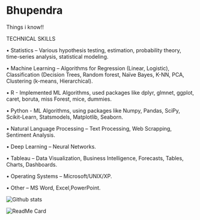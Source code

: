 # Bhupendra

Things i know!!

TECHNICAL SKILLS

•	Statistics – Various hypothesis testing, estimation, probability theory, time-series analysis, statistical modeling.

•	Machine Learning – Algorithms for Regression (Linear, Logistic), Classification (Decision Trees, Random forest, Naïve Bayes, K-NN, PCA, Clustering (k-means, Hierarchical).

•	R - Implemented ML Algorithms, used packages like dplyr, glmnet, ggplot, caret, boruta, miss Forest, mice, dummies.

•	Python - ML Algorithms, using packages like Numpy, Pandas, SciPy, Scikit-Learn, Statsmodels, Matplotlib, Seaborn.

•	Natural Language Processing – Text Processing, Web Scrapping, Sentiment Analysis.

•	Deep Learning – Neural Networks.

•	Tableau – Data Visualization, Business Intelligence, Forecasts, Tables, Charts, Dashboards.

•	Operating Systems – Microsoft/UNIX/XP.

•	Other – MS Word, Excel,PowerPoint.


![Github stats](https://github-readme-stats.vercel.app/api?username=bss1211)


![ReadMe Card](https://github-readme-stats.vercel.app/api/pin/?username=bss1211&repo=Bhupendra)


